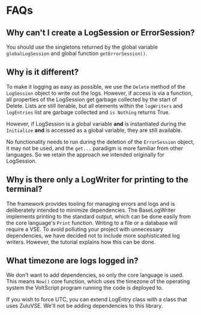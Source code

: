 # FAQs

## Why can't I create a LogSession or ErrorSession?

You should use the singletons returned by the global variable `globalLogSession` and global function `getErrorSession()`.

## Why is it different?

To make it logging as easy as possible, we use the `Delete` method of the `LogSession` object to write out the logs. However, if access is via a function, all properties of the LogSession get garbage collected by the start of Delete. Lists are still iterable, but all elements within the `logWriters` and `logEntries` list are garbage collected and `is Nothing` returns True.

However, if LogSession is a global variable **and** is instantiated during the `Initialize` **and** is accessed as a global variable, they are still available.

No functionality needs to run during the deletion of the `ErrorSession` object, it may not be used, and the `get...` paradigm is more familiar from other languages. So we retain the approach we intended originally for LogSession.

## Why is there only a LogWriter for printing to the terminal?

The framework provides tooling for managing errors and logs and is deliberately intended to minimize dependencies. The BaseLogWriter implements printing to the standard output, which can be done easily from the core language's `Print` function. Writing to a file or a database will require a VSE. To avoid polluting your project with unnecessary dependencies, we have decided not to include more sophisticated log writers. However, the tutorial explains how this can be done.

## What timezone are logs logged in?

We don't want to add dependencies, so only the core language is used. This means `Now()` core function, which uses the timezone of the operating system the VoltScript program running the code is deployed to.

If you wish to force UTC, you can extend LogEntry class with a class that uses ZuluVSE. We'll not be adding dependencies to this library.